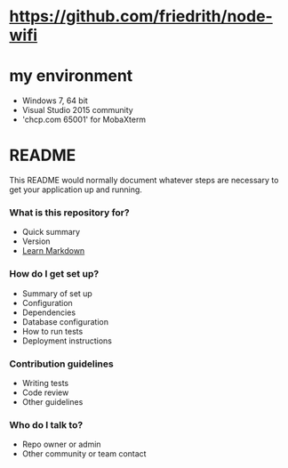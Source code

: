 # https://github.com/friedrith/node-wifi 


# my environment 
* Windows 7, 64 bit 
* Visual Studio 2015 community
* 'chcp.com 65001' for MobaXterm 


# README #

This README would normally document whatever steps are necessary to get your application up and running.

### What is this repository for? ###

* Quick summary
* Version
* [Learn Markdown](https://bitbucket.org/tutorials/markdowndemo)

### How do I get set up? ###

* Summary of set up
* Configuration
* Dependencies
* Database configuration
* How to run tests
* Deployment instructions

### Contribution guidelines ###

* Writing tests
* Code review
* Other guidelines

### Who do I talk to? ###

* Repo owner or admin
* Other community or team contact